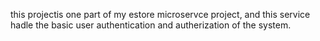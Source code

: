 this projectis one part of my estore microservce project, and this service hadle the basic user authentication and autherization of the system.
